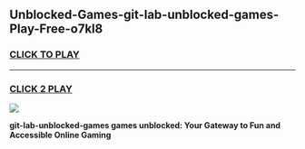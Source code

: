 
## Unblocked-Games-git-lab-unblocked-games-Play-Free-o7kl8
<h3>
<a href="https://premium76.site?title=git-lab-unblocked-games&ref=21A">CLICK TO PLAY</a></h3>
<hr>

<h3>
<a href="https://premium76.site?title=git-lab-unblocked-games&ref=21A">CLICK 2 PLAY</a>
  
</h3>

<a href="https://premium76.site?title=git-lab-unblocked-games&ref=21A"><img src="https://clearcache.store/games.png"></a>


**git-lab-unblocked-games games unblocked: Your Gateway to Fun and Accessible Online Gaming**
